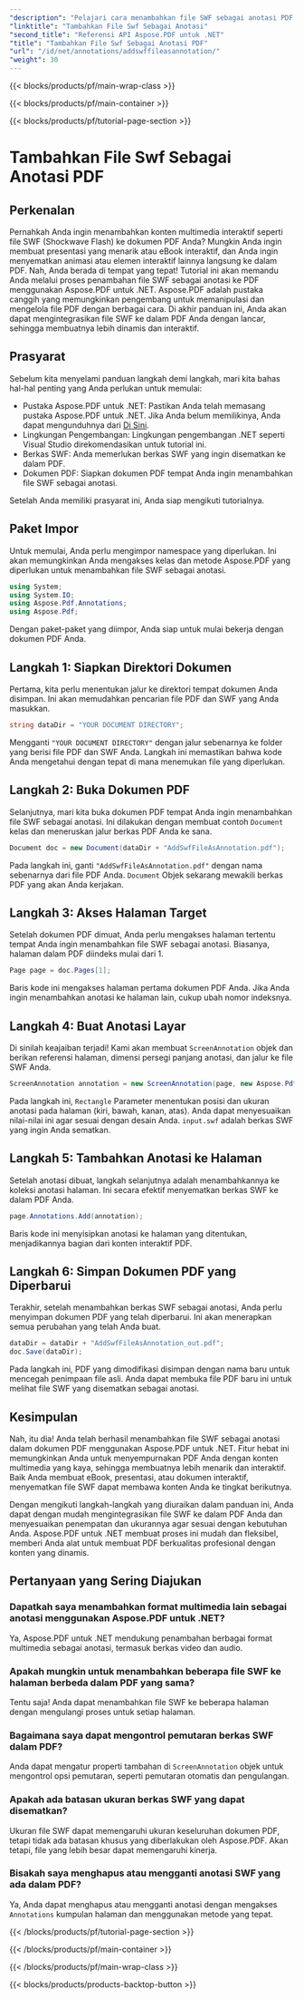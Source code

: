 ```yaml
---
"description": "Pelajari cara menambahkan file SWF sebagai anotasi PDF menggunakan Aspose.PDF untuk .NET. Sempurnakan PDF Anda dengan konten multimedia interaktif melalui tutorial terperinci ini."
"linktitle": "Tambahkan File Swf Sebagai Anotasi"
"second_title": "Referensi API Aspose.PDF untuk .NET"
"title": "Tambahkan File Swf Sebagai Anotasi PDF"
"url": "/id/net/annotations/addswffileasannotation/"
"weight": 30
---
```


{{< blocks/products/pf/main-wrap-class >}}

{{< blocks/products/pf/main-container >}}

{{< blocks/products/pf/tutorial-page-section >}}

# Tambahkan File Swf Sebagai Anotasi PDF

## Perkenalan

Pernahkah Anda ingin menambahkan konten multimedia interaktif seperti file SWF (Shockwave Flash) ke dokumen PDF Anda? Mungkin Anda ingin membuat presentasi yang menarik atau eBook interaktif, dan Anda ingin menyematkan animasi atau elemen interaktif lainnya langsung ke dalam PDF. Nah, Anda berada di tempat yang tepat! Tutorial ini akan memandu Anda melalui proses penambahan file SWF sebagai anotasi ke PDF menggunakan Aspose.PDF untuk .NET. Aspose.PDF adalah pustaka canggih yang memungkinkan pengembang untuk memanipulasi dan mengelola file PDF dengan berbagai cara. Di akhir panduan ini, Anda akan dapat mengintegrasikan file SWF ke dalam PDF Anda dengan lancar, sehingga membuatnya lebih dinamis dan interaktif.

## Prasyarat

Sebelum kita menyelami panduan langkah demi langkah, mari kita bahas hal-hal penting yang Anda perlukan untuk memulai:

- Pustaka Aspose.PDF untuk .NET: Pastikan Anda telah memasang pustaka Aspose.PDF untuk .NET. Jika Anda belum memilikinya, Anda dapat mengunduhnya dari [Di Sini](https://releases.aspose.com/pdf/net/).
- Lingkungan Pengembangan: Lingkungan pengembangan .NET seperti Visual Studio direkomendasikan untuk tutorial ini.
- Berkas SWF: Anda memerlukan berkas SWF yang ingin disematkan ke dalam PDF.
- Dokumen PDF: Siapkan dokumen PDF tempat Anda ingin menambahkan file SWF sebagai anotasi.

Setelah Anda memiliki prasyarat ini, Anda siap mengikuti tutorialnya.

## Paket Impor

Untuk memulai, Anda perlu mengimpor namespace yang diperlukan. Ini akan memungkinkan Anda mengakses kelas dan metode Aspose.PDF yang diperlukan untuk menambahkan file SWF sebagai anotasi.

```csharp
using System;
using System.IO;
using Aspose.Pdf.Annotations;
using Aspose.Pdf;
```

Dengan paket-paket yang diimpor, Anda siap untuk mulai bekerja dengan dokumen PDF Anda.

## Langkah 1: Siapkan Direktori Dokumen

Pertama, kita perlu menentukan jalur ke direktori tempat dokumen Anda disimpan. Ini akan memudahkan pencarian file PDF dan SWF yang Anda masukkan.

```csharp
string dataDir = "YOUR DOCUMENT DIRECTORY";
```

Mengganti `"YOUR DOCUMENT DIRECTORY"` dengan jalur sebenarnya ke folder yang berisi file PDF dan SWF Anda. Langkah ini memastikan bahwa kode Anda mengetahui dengan tepat di mana menemukan file yang diperlukan.

## Langkah 2: Buka Dokumen PDF

Selanjutnya, mari kita buka dokumen PDF tempat Anda ingin menambahkan file SWF sebagai anotasi. Ini dilakukan dengan membuat contoh `Document` kelas dan meneruskan jalur berkas PDF Anda ke sana.

```csharp
Document doc = new Document(dataDir + "AddSwfFileAsAnnotation.pdf");
```

Pada langkah ini, ganti `"AddSwfFileAsAnnotation.pdf"` dengan nama sebenarnya dari file PDF Anda. `Document` Objek sekarang mewakili berkas PDF yang akan Anda kerjakan.

## Langkah 3: Akses Halaman Target

Setelah dokumen PDF dimuat, Anda perlu mengakses halaman tertentu tempat Anda ingin menambahkan file SWF sebagai anotasi. Biasanya, halaman dalam PDF diindeks mulai dari 1.

```csharp
Page page = doc.Pages[1];
```

Baris kode ini mengakses halaman pertama dokumen PDF Anda. Jika Anda ingin menambahkan anotasi ke halaman lain, cukup ubah nomor indeksnya.

## Langkah 4: Buat Anotasi Layar

Di sinilah keajaiban terjadi! Kami akan membuat `ScreenAnnotation` objek dan berikan referensi halaman, dimensi persegi panjang anotasi, dan jalur ke file SWF Anda.

```csharp
ScreenAnnotation annotation = new ScreenAnnotation(page, new Aspose.Pdf.Rectangle(0, 400, 600, 700), dataDir + "input.swf");
```

Pada langkah ini, `Rectangle` Parameter menentukan posisi dan ukuran anotasi pada halaman (kiri, bawah, kanan, atas). Anda dapat menyesuaikan nilai-nilai ini agar sesuai dengan desain Anda. `input.swf` adalah berkas SWF yang ingin Anda sematkan.

## Langkah 5: Tambahkan Anotasi ke Halaman

Setelah anotasi dibuat, langkah selanjutnya adalah menambahkannya ke koleksi anotasi halaman. Ini secara efektif menyematkan berkas SWF ke dalam PDF Anda.

```csharp
page.Annotations.Add(annotation);
```

Baris kode ini menyisipkan anotasi ke halaman yang ditentukan, menjadikannya bagian dari konten interaktif PDF.

## Langkah 6: Simpan Dokumen PDF yang Diperbarui

Terakhir, setelah menambahkan berkas SWF sebagai anotasi, Anda perlu menyimpan dokumen PDF yang telah diperbarui. Ini akan menerapkan semua perubahan yang telah Anda buat.

```csharp
dataDir = dataDir + "AddSwfFileAsAnnotation_out.pdf";
doc.Save(dataDir);
```

Pada langkah ini, PDF yang dimodifikasi disimpan dengan nama baru untuk mencegah penimpaan file asli. Anda dapat membuka file PDF baru ini untuk melihat file SWF yang disematkan sebagai anotasi.

## Kesimpulan

Nah, itu dia! Anda telah berhasil menambahkan file SWF sebagai anotasi dalam dokumen PDF menggunakan Aspose.PDF untuk .NET. Fitur hebat ini memungkinkan Anda untuk menyempurnakan PDF Anda dengan konten multimedia yang kaya, sehingga membuatnya lebih menarik dan interaktif. Baik Anda membuat eBook, presentasi, atau dokumen interaktif, menyematkan file SWF dapat membawa konten Anda ke tingkat berikutnya.

Dengan mengikuti langkah-langkah yang diuraikan dalam panduan ini, Anda dapat dengan mudah mengintegrasikan file SWF ke dalam PDF Anda dan menyesuaikan penempatan dan ukurannya agar sesuai dengan kebutuhan Anda. Aspose.PDF untuk .NET membuat proses ini mudah dan fleksibel, memberi Anda alat untuk membuat PDF berkualitas profesional dengan konten yang dinamis.

## Pertanyaan yang Sering Diajukan

### Dapatkah saya menambahkan format multimedia lain sebagai anotasi menggunakan Aspose.PDF untuk .NET?
Ya, Aspose.PDF untuk .NET mendukung penambahan berbagai format multimedia sebagai anotasi, termasuk berkas video dan audio.

### Apakah mungkin untuk menambahkan beberapa file SWF ke halaman berbeda dalam PDF yang sama?
Tentu saja! Anda dapat menambahkan file SWF ke beberapa halaman dengan mengulangi proses untuk setiap halaman.

### Bagaimana saya dapat mengontrol pemutaran berkas SWF dalam PDF?
Anda dapat mengatur properti tambahan di `ScreenAnnotation` objek untuk mengontrol opsi pemutaran, seperti pemutaran otomatis dan pengulangan.

### Apakah ada batasan ukuran berkas SWF yang dapat disematkan?
Ukuran file SWF dapat memengaruhi ukuran keseluruhan dokumen PDF, tetapi tidak ada batasan khusus yang diberlakukan oleh Aspose.PDF. Akan tetapi, file yang lebih besar dapat memengaruhi kinerja.

### Bisakah saya menghapus atau mengganti anotasi SWF yang ada dalam PDF?
Ya, Anda dapat menghapus atau mengganti anotasi dengan mengakses `Annotations` kumpulan halaman dan menggunakan metode yang tepat.

{{< /blocks/products/pf/tutorial-page-section >}}

{{< /blocks/products/pf/main-container >}}

{{< /blocks/products/pf/main-wrap-class >}}

{{< blocks/products/products-backtop-button >}}